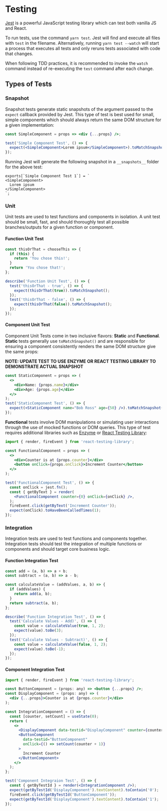 # Testing

[Jest](https://jestjs.io/en/) is a powerful JavaScript testing library which can test both vanilla JS and React.

To run tests, use the command `yarn test`. Jest will find and execute all files with `test` in the filename. Alternatively, running `yarn test --watch` will start a process that executes all tests and only reruns tests associated with code that changes.

When following TDD practices, it is recommended to invoke the `watch` command instead of re-executing the `test` command after each change.

## Types of Tests

### Snapshot

Snapshot tests generate static snapshots of the argument passed to the `expect` callback provided by Jest. This type of test is best used for small, simple components which should always return the same DOM structure for a given implementation:

```jsx
const SimpleComponent = props => <div {...props} />;

test('Simple Component Test', () => {
  expect(<SimpleComponent>Lorem ipsum</SimpleComponent>).toMatchSnapshot();
});
```

Running Jest will generate the following snapshot in a `__snapshots__` folder for the above test:

```
exports[`Simple Component Test 1`] = `
<SimpleComponent>
  Lorem ipsum
</SimpleComponent>
`;
```

### Unit

Unit tests are used to test functions and components in isolation. A unit test should be small, fast, and should thoroughly test all possible branches/outputs for a given function or component.

#### **Function Unit Test**

```js
const thisOrThat = chooseThis => {
  if (this) {
    return 'You chose this!';
  }
  return 'You chose that!';
};

describe('Function Unit Test', () => {
  test('thisOrThat - true', () => {
    expect(thisOrThat(true)).toMatchSnapshot();
  });
  test('thisOrThat - false', () => {
    expect(thisOrThat(false)).toMatchSnapshot();
  });
});
```

#### **Component Unit Test**

Component Unit Tests come in two inclusive flavors: **Static** and **Functional**. **Static** tests generally use `toMatchSnapshot()` and are responsible for ensuring a component consistently renders the same DOM structure give the same props:

**NOTE: UPDATE TEST TO USE ENZYME OR REACT TESTING LIBRARY TO DEMONSTRATE ACTUAL SNAPSHOT**

```jsx
const StaticComponent = props => (
  <>
    <div>Name: {props.name}</div>
    <div>Age: {props.age}</div>
  </>
);
test('StaticComponent Test', () => {
  expect(<StaticComponent name="Bob Ross" age={50} />).toMatchSnapshot();
});
```

**Functional** tests involve DOM manipulations or simulating user interactions through the use of mocked functions or DOM queries. This type of test requires additional libraries such as [Enzyme](https://airbnb.io/enzyme/) or [React Testing Library](https://testing-library.com/react):

```jsx
import { render, fireEvent } from 'react-testing-library';

const FunctionalComponent = props => (
  <>
    <div>Counter is at {props.counter}</div>
    <button onClick={props.onClick}>Increment Counter</button>
  </>
);

test('FunctionalComponent Test', () => {
  const onClick = jest.fn();
  const { getByText } = render(
    <FunctionalComponent counter={0} onClick={onClick} />,
  );
  fireEvent.click(getByText('Increment Counter'));
  expect(onClick).toHaveBeenCalledTimes(1);
});
```

### Integration

Integration tests are used to test functions and components together. Integration tests should test the integration of multiple functions or components and should target core business logic.

#### **Function Integration Test**

```js
const add = (a, b) => a + b;
const subtract = (a, b) => a - b;

const calculateValue = (addValues, a, b) => {
  if (addValues) {
    return add(a, b);
  }
  return subtract(a, b);
};

describe('Function Integration Test', () => {
  test('Calculate Values - Add)', () => {
    const value = calculateValue(true, 1, 2);
    expect(value).toBe(3);
  });
  test('Calculate Values - Subtract)', () => {
    const value = calculateValue(false, 1, 2);
    expect(value).toBe(-1);
  });
});
```

#### **Component Integration Test**

```jsx
import { render, fireEvent } from 'react-testing-library';

const ButtonComponent = (props: any) => <button {...props} />;
const DisplayComponent = (props: any) => (
  <div {...props}>Counter is at {props.counter}</div>
);

const IntegrationComponent = () => {
  const [counter, setCount] = useState(0);
  return (
    <>
      <DisplayComponent data-testid="DisplayComponent" counter={counter} />
      <ButtonComponent
        data-testid="ButtonComponent"
        onClick={() => setCount(counter + 1)}
      >
        Increment Counter
      </ButtonComponent>
    </>
  );
};

test('Component Integraion Test', () => {
  const { getByTestId } = render(<IntegrationComponent />);
  expect(getByTestId('DisplayComponent').textContent).toContain('0');
  fireEvent.click(getByTestId('ButtonComponent'));
  expect(getByTestId('DisplayComponent').textContent).toContain('1');
});
```
